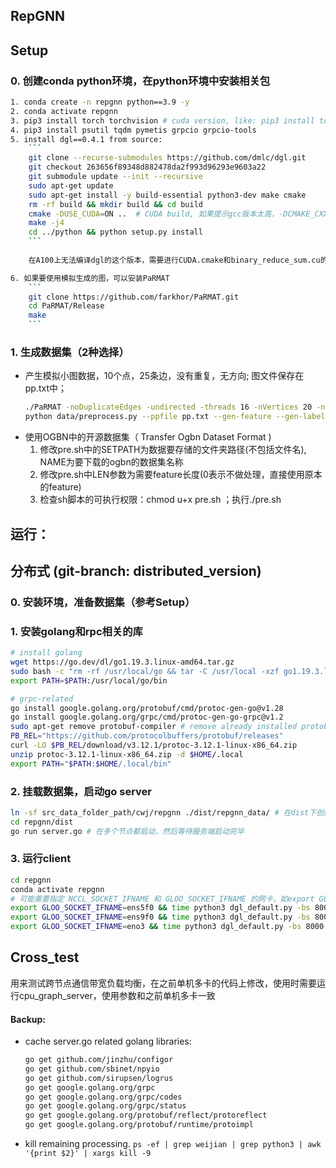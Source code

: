 ## RepGNN

## Setup
### 0. 创建conda python环境，在python环境中安装相关包
```bash
1. conda create -n repgnn python==3.9 -y
2. conda activate repgnn
3. pip3 install torch torchvision # cuda version, like: pip3 install torch==1.10.1+cu113 torchvision==0.11.2+cu113 -f https://download.pytorch.org/whl/torch_stable.html
4. pip3 install psutil tqdm pymetis grpcio grpcio-tools
5. install dgl==0.4.1 from source:
    ```
    git clone --recurse-submodules https://github.com/dmlc/dgl.git
    git checkout 263656f89348d882478da2f993d96293e9603a22
    git submodule update --init --recursive
    sudo apt-get update
    sudo apt-get install -y build-essential python3-dev make cmake
    rm -rf build && mkdir build && cd build
    cmake -DUSE_CUDA=ON ..  # CUDA build, 如果提示gcc版本太高，-DCMAKE_CXX_COMPILER=/usr/bin/gcc-4.8
    make -j4
    cd ../python && python setup.py install
    ```
    
    在A100上无法编译dgl的这个版本，需要进行CUDA.cmake和binary_reduce_sum.cu的修改，参见dgl的提交 5cff2f1cb2e3e307617bfa5b225df05555effb4b 和 715b3b167d707e397f41881e481408b18eed22cd (array下的cuda目录不用管)

6. 如果要使用模拟生成的图，可以安装PaRMAT
    ```
    git clone https://github.com/farkhor/PaRMAT.git
    cd PaRMAT/Release
    make
    ```
```
### 1. 生成数据集（2种选择）
+ 产生模拟小图数据，10个点，25条边，没有重复，无方向; 图文件保存在pp.txt中；
    ```bash
    ./PaRMAT -noDuplicateEdges -undirected -threads 16 -nVertices 20 -nEdges 50 -output /data/cwj/pagraph/gendemo/pp.txt
    python data/preprocess.py --ppfile pp.txt --gen-feature --gen-label --gen-set --dataset /data/cwj/pagraph/gendemo
    ```
+ 使用OGBN中的开源数据集（ Transfer Ogbn Dataset Format )
    1. 修改pre.sh中的SETPATH为数据要存储的文件夹路径(不包括文件名), NAME为要下载的ogbn的数据集名称
    2. 修改pre.sh中LEN参数为需要feature长度(0表示不做处理，直接使用原本的feature)
    3. 检查sh脚本的可执行权限：chmod u+x pre.sh ；执行./pre.sh 

## 运行：
## 分布式 (git-branch: distributed_version)
### 0. 安装环境，准备数据集（参考Setup）
### 1. 安装golang和rpc相关的库
```bash
# install golang
wget https://go.dev/dl/go1.19.3.linux-amd64.tar.gz
sudo bash -c "rm -rf /usr/local/go && tar -C /usr/local -xzf go1.19.3.linux-amd64.tar.gz"
export PATH=$PATH:/usr/local/go/bin

# grpc-related
go install google.golang.org/protobuf/cmd/protoc-gen-go@v1.28
go install google.golang.org/grpc/cmd/protoc-gen-go-grpc@v1.2
sudo apt-get remove protobuf-compiler # remove already installed protobuf-compiler and re-install it from source 
PB_REL="https://github.com/protocolbuffers/protobuf/releases"
curl -LO $PB_REL/download/v3.12.1/protoc-3.12.1-linux-x86_64.zip
unzip protoc-3.12.1-linux-x86_64.zip -d $HOME/.local
export PATH="$PATH:$HOME/.local/bin"
```
### 2. 挂载数据集，启动go server
```bash
ln -sf src_data_folder_path/cwj/repgnn ./dist/repgnn_data/ # 在dist下创建软连接repgnn_data（代码中通过该软连接的路径进行数据访问）
cd repgnn/dist
go run server.go # 在多个节点都启动，然后等待服务端启动完毕
```

### 3. 运行client
```bash
cd repgnn
conda activate repgnn
# 可能需要指定 NCCL_SOCKET_IFNAME 和 GLOO_SOCKET_IFNAME 的网卡，如export GLOO_SOCKET_IFNAME=ens5f0 export GLOO_SOCKET_IFNAME=ens9f0
export GLOO_SOCKET_IFNAME=ens5f0 && time python3 dgl_default.py -bs 8000 -ep 1 --dist-url 'tcp://10.214.243.19:23456' --world-size 2 --rank 0 --grpc-port 10.214.243.19:18110 -d ./dist/repgnn_data/ogbn_arxiv128/ --log  # yq2 a100: export NCCL_SOCKET_IFNAME=ens5f0 ; export GLOO_SOCKET_IFNAME=ens5f0
export GLOO_SOCKET_IFNAME=ens9f0 && time python3 dgl_default.py -bs 8000 -ep 1 --dist-url 'tcp://10.214.243.19:23456' --world-size 2 --rank 1 --grpc-port 10.78.18.230:18110 -d ./dist/repgnn_data/ogbn_arxiv128/ # zjg1 a100: export NCCL_SOCKET_IFNAME=ens9f0 ; export GLOO_SOCKET_IFNAME=ens9f0
export GLOO_SOCKET_IFNAME=eno3 && time python3 dgl_default.py -bs 8000 -ep 1 --dist-url 'tcp://10.214.243.19:23456' --world-size 2 --rank 1 --grpc-port 10.214.242.140:18110 -d ./dist/repgnn_data/ogbn_arxiv128/ --log # yq1/zju 2080ti: export NCCL_SOCKET_IFNAME=eno3 ; export GLOO_SOCKET_IFNAME=eno3
```
## Cross_test
用来测试跨节点通信带宽负载均衡，在之前单机多卡的代码上修改，使用时需要运行cpu_graph_server，使用参数和之前单机多卡一致

#### Backup: 
+ cache server.go related golang libraries:
    ```bash
    go get github.com/jinzhu/configor
    go get github.com/sbinet/npyio
    go get github.com/sirupsen/logrus
    go get google.golang.org/grpc
    go get google.golang.org/grpc/codes
    go get google.golang.org/grpc/status
    go get google.golang.org/protobuf/reflect/protoreflect
    go get google.golang.org/protobuf/runtime/protoimpl
    ```
+ kill remaining processing.  `ps -ef | grep weijian | grep python3 | awk '{print $2}' | xargs kill -9`